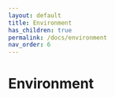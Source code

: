 ```yaml
---
layout: default
title: Environment
has_children: true
permalink: /docs/environment
nav_order: 6
---
```


# Environment
